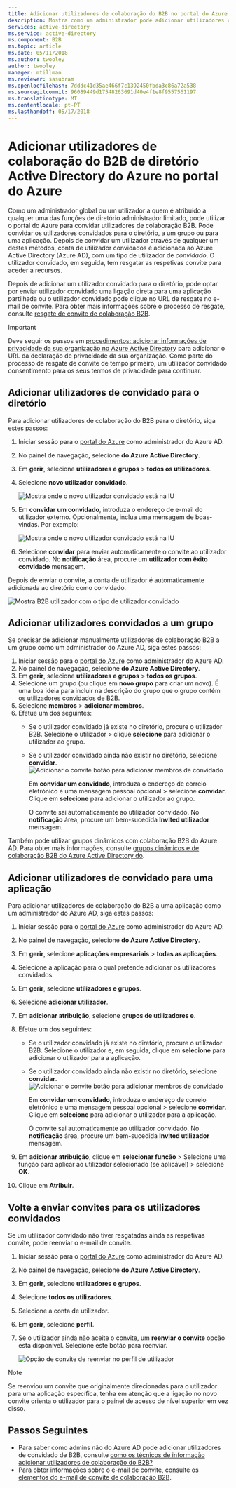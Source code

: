```yaml
---
title: Adicionar utilizadores de colaboração do B2B no portal do Azure - Azure Active Directory | Microsoft Docs
description: Mostra como um administrador pode adicionar utilizadores convidados ao seu diretório de uma organização de parceiro a utilizar a colaboração B2B do Azure Active Directory (Azure AD).
services: active-directory
ms.service: active-directory
ms.component: B2B
ms.topic: article
ms.date: 05/11/2018
ms.author: twooley
author: twooley
manager: mtillman
ms.reviewer: sasubram
ms.openlocfilehash: 7dddc41d35ae466f7c1392450fbda3c86a72a538
ms.sourcegitcommit: 96089449d17548263691d40e4f1e8f9557561197
ms.translationtype: MT
ms.contentlocale: pt-PT
ms.lasthandoff: 05/17/2018
---
```

# <a name="add-azure-active-directory-b2b-collaboration-users-in-the-azure-portal"></a>Adicionar utilizadores de colaboração do B2B de diretório Active Directory do Azure no portal do Azure

Como um administrador global ou um utilizador a quem é atribuído a qualquer uma das funções de diretório administrador limitado, pode utilizar o portal do Azure para convidar utilizadores de colaboração B2B. Pode convidar os utilizadores convidados para o diretório, a um grupo ou para uma aplicação. Depois de convidar um utilizador através de qualquer um destes métodos, conta de utilizador convidados é adicionada ao Azure Active Directory (Azure AD), com um tipo de utilizador de *convidado*. O utilizador convidado, em seguida, tem resgatar as respetivas convite para aceder a recursos.

Depois de adicionar um utilizador convidado para o diretório, pode optar por enviar utilizador convidado uma ligação direta para uma aplicação partilhada ou o utilizador convidado pode clique no URL de resgate no e-mail de convite. Para obter mais informações sobre o processo de resgate, consulte [resgate de convite de colaboração B2B](redemption-experience.md).

> [!IMPORTANT]
> Deve seguir os passos em [procedimentos: adicionar informações de privacidade da sua organização no Azure Active Directory](https://aka.ms/adprivacystatement) para adicionar o URL da declaração de privacidade da sua organização. Como parte do processo de resgate de convite de tempo primeiro, um utilizador convidado consentimento para os seus termos de privacidade para continuar. 

## <a name="add-guest-users-to-the-directory"></a>Adicionar utilizadores de convidado para o diretório

Para adicionar utilizadores de colaboração do B2B para o diretório, siga estes passos:

1. Iniciar sessão para o [portal do Azure](https://portal.azure.com) como administrador do Azure AD.
2. No painel de navegação, selecione **do Azure Active Directory**.
3. Em **gerir**, selecione **utilizadores e grupos** > **todos os utilizadores**.
4. Selecione **novo utilizador convidado**.

   ![Mostra onde o novo utilizador convidado está na IU](./media/add-users-administrator/NewGuestUser-Directory.png) 
 
7. Em **convidar um convidado**, introduza o endereço de e-mail do utilizador externo. Opcionalmente, inclua uma mensagem de boas-vindas. Por exemplo:

   ![Mostra onde o novo utilizador convidado está na IU](./media/add-users-administrator/InviteGuest.png) 

8. Selecione **convidar** para enviar automaticamente o convite ao utilizador convidado. No **notificação** área, procure um **utilizador com êxito convidado** mensagem. 
 
Depois de enviar o convite, a conta de utilizador é automaticamente adicionada ao diretório como convidado.


![Mostra B2B utilizador com o tipo de utilizador convidado](./media/add-users-administrator/GuestUserType.png)  

## <a name="add-guest-users-to-a-group"></a>Adicionar utilizadores convidados a um grupo
Se precisar de adicionar manualmente utilizadores de colaboração B2B a um grupo como um administrador do Azure AD, siga estes passos:

1. Iniciar sessão para o [portal do Azure](https://portal.azure.com) como administrador do Azure AD.
2. No painel de navegação, selecione **do Azure Active Directory**.
3. Em **gerir**, selecione **utilizadores e grupos** > **todos os grupos**.
4. Selecione um grupo (ou clique em **novo grupo** para criar um novo). É uma boa ideia para incluir na descrição do grupo que o grupo contém os utilizadores convidados de B2B.
5. Selecione **membros** > **adicionar membros**. 
6. Efetue um dos seguintes:
   - Se o utilizador convidado já existe no diretório, procure o utilizador B2B. Selecione o utilizador > clique **selecione** para adicionar o utilizador ao grupo.
   - Se o utilizador convidado ainda não existir no diretório, selecione **convidar**.
   ![Adicionar o convite botão para adicionar membros de convidado](./media/add-users-administrator/GroupInvite.png)
   
      Em **convidar um convidado**, introduza o endereço de correio eletrónico e uma mensagem pessoal opcional > selecione **convidar**. Clique em **selecione** para adicionar o utilizador ao grupo.

      O convite sai automaticamente ao utilizador convidado. No **notificação** área, procure um bem-sucedida **Invited utilizador** mensagem. 

Também pode utilizar grupos dinâmicos com colaboração B2B do Azure AD. Para obter mais informações, consulte [grupos dinâmicos e de colaboração B2B do Azure Active Directory do](use-dynamic-groups.md).

## <a name="add-guest-users-to-an-application"></a>Adicionar utilizadores de convidado para uma aplicação

Para adicionar utilizadores de colaboração do B2B a uma aplicação como um administrador do Azure AD, siga estes passos:

1. Iniciar sessão para o [portal do Azure](https://portal.azure.com) como administrador do Azure AD.
2. No painel de navegação, selecione **do Azure Active Directory**.
3. Em **gerir**, selecione **aplicações empresariais** > **todas as aplicações**.
4. Selecione a aplicação para o qual pretende adicionar os utilizadores convidados.
5. Em **gerir**, selecione **utilizadores e grupos**.
6. Selecione **adicionar utilizador**.
7. Em **adicionar atribuição**, selecione **grupos de utilizadores e**.
8. Efetue um dos seguintes:
   - Se o utilizador convidado já existe no diretório, procure o utilizador B2B. Selecione o utilizador e, em seguida, clique em **selecione** para adicionar o utilizador para a aplicação.
   - Se o utilizador convidado ainda não existir no diretório, selecione **convidar**.
   ![Adicionar o convite botão para adicionar membros de convidado](./media/add-users-administrator/AppInviteUsers.png)
   
      Em **convidar um convidado**, introduza o endereço de correio eletrónico e uma mensagem pessoal opcional > selecione **convidar**. Clique em **selecione** para adicionar o utilizador para a aplicação.

      O convite sai automaticamente ao utilizador convidado. No **notificação** área, procure um bem-sucedida **Invited utilizador** mensagem.

9. Em **adicionar atribuição**, clique em **selecionar função** > Selecione uma função para aplicar ao utilizador selecionado (se aplicável) > selecione **OK**.
10. Clique em **Atribuir**.
 
## <a name="resend-invitations-to-guest-users"></a>Volte a enviar convites para os utilizadores convidados

Se um utilizador convidado não tiver resgatadas ainda as respetivas convite, pode reenviar o e-mail de convite.

1. Iniciar sessão para o [portal do Azure](https://portal.azure.com) como administrador do Azure AD.
2. No painel de navegação, selecione **do Azure Active Directory**.
3. Em **gerir**, selecione **utilizadores e grupos**.
4. Selecione **todos os utilizadores**.
5. Selecione a conta de utilizador.
6. Em **gerir**, selecione **perfil**.
7. Se o utilizador ainda não aceite o convite, um **reenviar o convite** opção está disponível. Selecione este botão para reenviar.

   ![Opção de convite de reenviar no perfil de utilizador](./media/add-users-administrator/Resend-Invitation.png)

> [!NOTE]
> Se reenviou um convite que originalmente direcionadas para o utilizador para uma aplicação específica, tenha em atenção que a ligação no novo convite orienta o utilizador para o painel de acesso de nível superior em vez disso.

## <a name="next-steps"></a>Passos Seguintes

- Para saber como admins não do Azure AD pode adicionar utilizadores de convidado de B2B, consulte [como os técnicos de informação adicionar utilizadores de colaboração do B2B?](add-users-information-worker.md)
- Para obter informações sobre o e-mail de convite, consulte [os elementos do e-mail de convite de colaboração B2B](invitation-email-elements.md).

